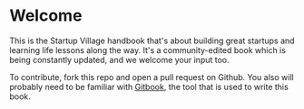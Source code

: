 # Welcome

This is the Startup Village handbook that's about building great startups and learning life lessons along the way. It's a community-edited book which is being constantly updated, and we welcome your input too.

To contribute, fork this repo and open a pull request on Github. You also will probably need to be familiar with [Gitbook](http://help.gitbook.com/index.html), the tool that is used to write this book.
